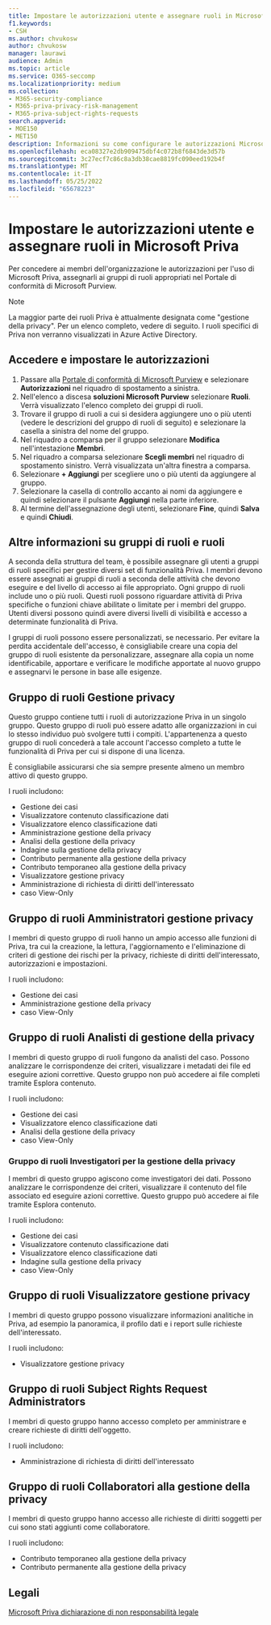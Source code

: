 ```yaml
---
title: Impostare le autorizzazioni utente e assegnare ruoli in Microsoft Priva
f1.keywords:
- CSH
ms.author: chvukosw
author: chvukosw
manager: laurawi
audience: Admin
ms.topic: article
ms.service: O365-seccomp
ms.localizationpriority: medium
ms.collection:
- M365-security-compliance
- M365-priva-privacy-risk-management
- M365-priva-subject-rights-requests
search.appverid:
- MOE150
- MET150
description: Informazioni su come configurare le autorizzazioni Microsoft Priva e assegnare gli utenti ai gruppi di ruoli.
ms.openlocfilehash: eca08327e2db909475dbf4c072b8f6843de3d57b
ms.sourcegitcommit: 3c27ecf7c86c8a3db38cae8819fc090eed192b4f
ms.translationtype: MT
ms.contentlocale: it-IT
ms.lasthandoff: 05/25/2022
ms.locfileid: "65678223"
---
```

# <a name="set-user-permissions-and-assign-roles-in-microsoft-priva"></a>Impostare le autorizzazioni utente e assegnare ruoli in Microsoft Priva

Per concedere ai membri dell'organizzazione le autorizzazioni per l'uso di Microsoft Priva, assegnarli ai gruppi di ruoli appropriati nel Portale di conformità di Microsoft Purview.

> [!NOTE]
> La maggior parte dei ruoli Priva è attualmente designata come "gestione della privacy". Per un elenco completo, vedere di seguito. I ruoli specifici di Priva non verranno visualizzati in Azure Active Directory.

## <a name="sign-in-and-set-permissions"></a>Accedere e impostare le autorizzazioni

1. Passare alla [Portale di conformità di Microsoft Purview](https://compliance.microsoft.com/) e selezionare **Autorizzazioni** nel riquadro di spostamento a sinistra.  
2. Nell'elenco a discesa **soluzioni Microsoft Purview** selezionare **Ruoli**. Verrà visualizzato l'elenco completo dei gruppi di ruoli.
3. Trovare il gruppo di ruoli a cui si desidera aggiungere uno o più utenti (vedere le descrizioni del gruppo di ruoli di seguito) e selezionare la casella a sinistra del nome del gruppo.
4. Nel riquadro a comparsa per il gruppo selezionare **Modifica** nell'intestazione **Membri**.  
5. Nel riquadro a comparsa selezionare **Scegli membri** nel riquadro di spostamento sinistro. Verrà visualizzata un'altra finestra a comparsa.
6. Selezionare **+ Aggiungi** per scegliere uno o più utenti da aggiungere al gruppo.  
7. Selezionare la casella di controllo accanto ai nomi da aggiungere e quindi selezionare il pulsante **Aggiungi** nella parte inferiore.  
8. Al termine dell'assegnazione degli utenti, selezionare **Fine**, quindi **Salva** e quindi **Chiudi**.

## <a name="learn-more-about-role-groups-and-roles"></a>Altre informazioni su gruppi di ruoli e ruoli

A seconda della struttura del team, è possibile assegnare gli utenti a gruppi di ruoli specifici per gestire diversi set di funzionalità Priva. I membri devono essere assegnati ai gruppi di ruoli a seconda delle attività che devono eseguire e del livello di accesso ai file appropriato. Ogni gruppo di ruoli include uno o più ruoli. Questi ruoli possono riguardare attività di Priva specifiche o funzioni chiave abilitate o limitate per i membri del gruppo. Utenti diversi possono quindi avere diversi livelli di visibilità e accesso a determinate funzionalità di Priva.

I gruppi di ruoli possono essere personalizzati, se necessario. Per evitare la perdita accidentale dell'accesso, è consigliabile creare una copia del gruppo di ruoli esistente da personalizzare, assegnare alla copia un nome identificabile, apportare e verificare le modifiche apportate al nuovo gruppo e assegnarvi le persone in base alle esigenze.

## <a name="privacy-management-role-group"></a>Gruppo di ruoli Gestione privacy

Questo gruppo contiene tutti i ruoli di autorizzazione Priva in un singolo gruppo. Questo gruppo di ruoli può essere adatto alle organizzazioni in cui lo stesso individuo può svolgere tutti i compiti. L'appartenenza a questo gruppo di ruoli concederà a tale account l'accesso completo a tutte le funzionalità di Priva per cui si dispone di una licenza.

È consigliabile assicurarsi che sia sempre presente almeno un membro attivo di questo gruppo.

I ruoli includono:

- Gestione dei casi  
- Visualizzatore contenuto classificazione dati  
- Visualizzatore elenco classificazione dati  
- Amministrazione gestione della privacy  
- Analisi della gestione della privacy  
- Indagine sulla gestione della privacy  
- Contributo permanente alla gestione della privacy  
- Contributo temporaneo alla gestione della privacy  
- Visualizzatore gestione privacy  
- Amministrazione di richiesta di diritti dell'interessato  
- caso View-Only

## <a name="privacy-management-administrators-role-group"></a>Gruppo di ruoli Amministratori gestione privacy

I membri di questo gruppo di ruoli hanno un ampio accesso alle funzioni di Priva, tra cui la creazione, la lettura, l'aggiornamento e l'eliminazione di criteri di gestione dei rischi per la privacy, richieste di diritti dell'interessato, autorizzazioni e impostazioni.

I ruoli includono:

- Gestione dei casi  
- Amministrazione gestione della privacy  
- caso View-Only

## <a name="privacy-management-analysts-role-group"></a>Gruppo di ruoli Analisti di gestione della privacy

I membri di questo gruppo di ruoli fungono da analisti del caso. Possono analizzare le corrispondenze dei criteri, visualizzare i metadati dei file ed eseguire azioni correttive. Questo gruppo non può accedere ai file completi tramite Esplora contenuto.

I ruoli includono:

- Gestione dei casi  
- Visualizzatore elenco classificazione dati  
- Analisi della gestione della privacy  
- caso View-Only

### <a name="privacy-management-investigators-role-group"></a>Gruppo di ruoli Investigatori per la gestione della privacy

I membri di questo gruppo agiscono come investigatori dei dati. Possono analizzare le corrispondenze dei criteri, visualizzare il contenuto del file associato ed eseguire azioni correttive. Questo gruppo può accedere ai file tramite Esplora contenuto.

I ruoli includono:

- Gestione dei casi  
- Visualizzatore contenuto classificazione dati  
- Visualizzatore elenco classificazione dati  
- Indagine sulla gestione della privacy  
- caso View-Only

## <a name="privacy-management-viewer-role-group"></a>Gruppo di ruoli Visualizzatore gestione privacy

I membri di questo gruppo possono visualizzare informazioni analitiche in Priva, ad esempio la panoramica, il profilo dati e i report sulle richieste dell'interessato.

I ruoli includono:

- Visualizzatore gestione privacy

## <a name="subject-rights-request-administrators-role-group"></a>Gruppo di ruoli Subject Rights Request Administrators

I membri di questo gruppo hanno accesso completo per amministrare e creare richieste di diritti dell'oggetto.

I ruoli includono:

- Amministrazione di richiesta di diritti dell'interessato

## <a name="privacy-management-contributors-role-group"></a>Gruppo di ruoli Collaboratori alla gestione della privacy

I membri di questo gruppo hanno accesso alle richieste di diritti soggetti per cui sono stati aggiunti come collaboratore.  

I ruoli includono:

- Contributo temporaneo alla gestione della privacy  
- Contributo permanente alla gestione della privacy

## <a name="legal-disclaimer"></a>Legali

[Microsoft Priva dichiarazione di non responsabilità legale](priva-disclaimer.md)